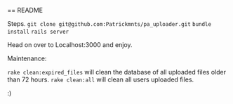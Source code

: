 == README

Steps.
`git clone git@github.com:Patrickmnts/pa_uploader.git`
`bundle install`
`rails server`

Head on over to Localhost:3000 and enjoy.

Maintenance:

`rake clean:expired_files` will clean the database of all uploaded files older than 72 hours.
`rake clean:all` will clean all users uploaded files.

:)